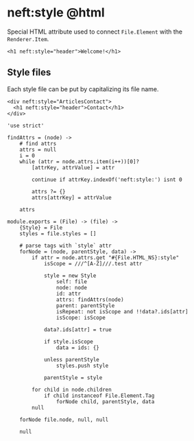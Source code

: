 neft:style @html
================

Special HTML attribute used to connect `File.Element` with the `Renderer.Item`.

```
<h1 neft:style="header">Welcome!</h1>
```

Style files
-----------

Each style file can be put by capitalizing its file name.

```
<div neft:style="ArticlesContact">
  <h1 neft:style="header">Contact</h1>
</div>
```

	'use strict'

	findAttrs = (node) ->
		# find attrs
		attrs = null
		i = 0
		while (attr = node.attrs.item(i++))[0]?
			[attrKey, attrValue] = attr

			continue if attrKey.indexOf('neft:style:') isnt 0

			attrs ?= {}
			attrs[attrKey] = attrValue

		attrs

	module.exports = (File) -> (file) ->
		{Style} = File
		styles = file.styles = []

		# parse tags with `style` attr
		forNode = (node, parentStyle, data) ->
			if attr = node.attrs.get "#{File.HTML_NS}:style"
				isScope = ///^[A-Z]///.test attr

				style = new Style
					self: file
					node: node
					id: attr
					attrs: findAttrs(node)
					parent: parentStyle
					isRepeat: not isScope and !!data?.ids[attr]
					isScope: isScope

				data?.ids[attr] = true

				if style.isScope
					data = ids: {}

				unless parentStyle
					styles.push style

				parentStyle = style

			for child in node.children
				if child instanceof File.Element.Tag
					forNode child, parentStyle, data
			null

		forNode file.node, null, null

		null